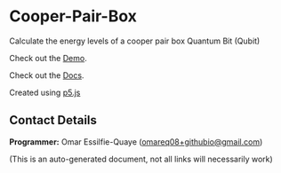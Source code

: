 # Cooper-Pair-Box

Calculate the energy levels of a cooper pair box Quantum Bit (Qubit)

Check out the [Demo](https://omareq.github.io/Cooper-Pair-Box/).

Check out the [Docs](https://omareq.github.io/Cooper-Pair-Box/docs/).

Created using [p5.js](https://p5js.org/)

## Contact Details
__Programmer:__ Omar Essilfie-Quaye (omareq08+githubio@gmail.com)


(This is an auto-generated document, not all links will necessarily work)
